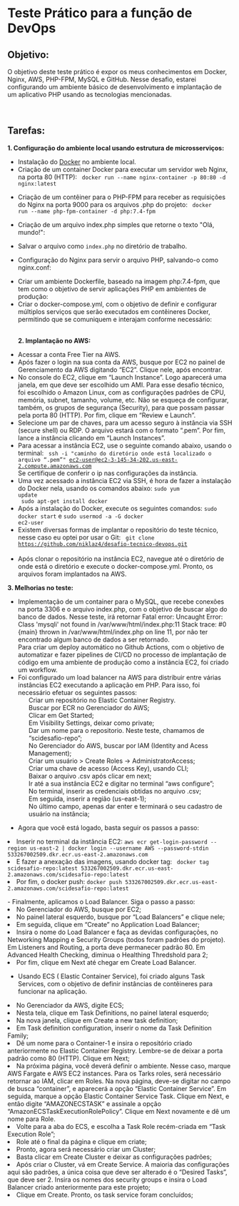 <h1> Teste Prático para a função de DevOps</h1>
<h2> Objetivo:</h2></p>
O objetivo deste teste prático é expor os meus conhecimentos em Docker, Nginx, AWS, PHP-FPM, MySQL e GitHub. Nesse desafio, estarei configurando um ambiente básico de desenvolvimento e implantação de um aplicativo PHP usando as tecnologias mencionadas.</p><br>
 
<h2>Tarefas:</h2>
 
<b> 1. Configuração do ambiente local usando estrutura de microsserviços:</b>
- Instalação do <a href="https://hub.docker.com/">Docker</a> no ambiente local.<br>
- Criação de um container Docker para executar um servidor web Nginx, na porta 80 (HTTP):
   <code> docker run --name nginx-container -p 80:80 -d nginx:latest </code></p>
- Criação de um contêiner para o PHP-FPM para receber as requisições do Nginx na porta 9000 para os arquivos .php do projeto:
  <code>  docker run --name php-fpm-container -d php:7.4-fpm</code></p>
- Criação de um arquivo index.php simples que retorne o texto "Olá, mundo!":</p>
- Salvar o arquivo como `index.php` no diretório de trabalho.</p>
- Configuração do Nginx para servir o arquivo PHP, salvando-o como nginx.conf:</p>
- Criar um ambiente Dockerfile, baseado na imagem php:7.4-fpm, que tem como o objetivo de servir aplicações PHP em ambientes de produção: 
- Criar o docker-compose.yml, com o objetivo de definir e configurar múltiplos serviços que serão executados em contêineres Docker, permitindo que se comuniquem e interajam conforme necessário: </p><br>
<b>2. Implantação no AWS:</b></p>
- Acessar a conta Free Tier na AWS.<br>
- Após fazer o login na sua conta da AWS, busque por EC2 no painel de Gerenciamento da AWS digitando “EC2”. Clique nele, após encontrar.<br>
- No console do EC2, clique em “Launch Instance”. Logo aparecerá uma janela, em que deve ser escolhido um AMI. Para esse desafio técnico, foi escolhido o Amazon Linux, com as configurações padrões de CPU, memória, subnet, tamanho, volume, etc. Não se esqueça de configurar, também, os grupos de segurança (Security), para que possam passar pela porta 80 (HTTP). Por fim, clique em “Review e Launch”.<br>
- Selecione um par de chaves, para um acesso seguro à instância via SSH (secure shell) ou RDP. O arquivo estará com o formato “.pem”. Por fim, lance a instância clicando em “Launch Instances”.<br>
- Para acessar a instância EC2, use o seguinte comando abaixo, usando o terminal:
<code> ssh -i "caminho do diretório onde está localizado o arquivo “.pem”" ec2-user@ec2-3-145-34-202.us-east-2.compute.amazonaws.com </code>
Se certifique de conferir o ip nas configurações da instância.<br>
- Uma vez acessado a instância EC2 via SSH, é hora de fazer a instalação do Docker nela, usando os comandos abaixo:
<code>sudo yum update <br>
sudo apt-get install docker</code>
- Após a instalação do Docker, execute os seguintes comandos:
<code>sudo docker start</code> e <code>sudo usermod -a -G docker ec2-user</code>
- Existem diversas formas de implantar o repositório do teste técnico, nesse caso eu optei por usar o Git:
<code> git clone https://github.com/niklaz4/desafio-tecnico-devops.git </code><br>
- Após clonar o repositório na instância EC2, navegue até o diretório de onde está o diretório e execute o docker-compose.yml. Pronto, os arquivos foram implantados na AWS.</p>

<b> 3. Melhorias no teste: </b></p>
- Implementação de um container para o MySQL, que recebe conexões na porta 3306 e o arquivo index.php, com o objetivo de buscar algo do banco de dados. Nesse teste, irá retornar Fatal error: Uncaught Error: Class 'mysqli' not found in /var/www/html/index.php:11 Stack trace: #0 {main} thrown in /var/www/html/index.php on line 11, por não ter encontrado algum banco de dados a ser retornado.<br>
Para criar um deploy automático no Github Actions, com o objetivo de automatizar e fazer pipelines de CI/CD no processo de implantação de código em uma ambiente de produção como a instância EC2, foi criado um workflow.<br>
- Foi configurado um load balancer na AWS para distribuir entre várias instâncias EC2 executando a aplicação em PHP. Para isso, foi necessário efetuar os seguintes passos:
  <ol>Criar um repositório no Elastic Container Registry.</ol>
  <ol>Buscar por ECR no Gerenciador do AWS;</ol>
  <ol>Clicar em Get Started;</ol>
  <ol>Em Visibility Settings, deixar como private;</ol>
  <ol>Dar um nome para o repositorio. Neste teste, chamamos de “scidesafio-repo”;</ol>
  <ol>No Gerenciador do AWS, buscar por IAM (Identity and Acess Management);</ol>
  <ol>Criar um usuário > Create Roles -> AdministratorAccess;</ol>
  <ol>Criar uma chave de acesso (Access Key), usando CLI;</ol>
  <ol>Baixar o arquivo .csv após clicar em next;</ol>
  <ol>Ir até a sua instância EC2 e digitar no terminal “aws configure”;</ol>
  <ol>No terminal, inserir as credenciais obtidas no arquivo .csv;</ol>
  <ol>Em seguida, inserir a região (us-east-1);</ol>
  <ol>No último campo, apenas dar enter e terminará o seu cadastro de usuário na instância;</ol></p>
- Agora que você está logado, basta seguir os passos a passo:<br>
<li>Inserir no terminal da instância EC2: <code>aws ecr get-login-password --region us-east-2 | docker login --username AWS --password-stdin 533267002509.dkr.ecr.us-east-2.amazonaws.com</code></li>
<li>E fazer a anexação das imagens, usando docker tag: <code> docker tag scidesafio-repo:latest 533267002509.dkr.ecr.us-east-2.amazonaws.com/scidesafio-repo:latest</code></li>
<li>Por fim, o docker push: <code>docker push 533267002509.dkr.ecr.us-east-2.amazonaws.com/scidesafio-repo:latest</code></li></p>
- Finalmente, aplicamos o Load Balancer. Siga o passo a passo:<br>
<li>No Gerenciador do AWS, busque por EC2;</li>
<li>No painel lateral esquerdo, busque por “Load Balancers” e clique nele;</li>
<li>Em seguida, clique em “Create” no Application Load Balancer;</li>
<li>Insira o nome do Load Balancer e faça as devidas configurações, no Networking Mapping e Security Groups (todos foram padrões do projeto). Em Listeners and Routing, a porta deve permanecer padrão 80. Em Advanced Health Checking, diminua o Healthing Thredshold para 2;</li>
<li>Por fim, clique em Next até chegar em Create Load Balancer. </li></p>

- Usando ECS ( Elastic Container Service), foi criado alguns Task Services, com o objetivo de definir instâncias de contêineres para funcionar na aplicação.<br>
<li>No Gerenciador da AWS, digite ECS;</li>
<li>Nesta tela, clique em Task Definitions, no painel lateral esquerdo;</li>
<li>Na nova janela, clique em Create a new task definition;</li>
<li>Em Task definition configuration, inserir o nome da Task Definition Family;</li>
<li>Dê um nome para o Container-1 e insira o repositório criado anteriormente no Elastic Container Registry. Lembre-se de deixar a porta padrão como 80 (HTTP). Clique em Next;</li>
<li>Na próxima página, você deverá definir o ambiente. Nesse caso, marque AWS Fargate e AWS EC2 instances. Para os Tarks roles, será necessário retornar ao IAM, clicar em Roles. Na nova página, deve-se digitar no campo de busca “container”, e aparecerá a opção “Elastic Container Service”. Em seguida, marque a opção Elastic Container Service Task. Clique em Next, e então digite “AMAZONECSTASK” e assinale a opção “AmazonECSTaskExecutionRolePolicy”. Clique em Next novamente e dê um nome para Role.</li>
<li>Volte para a aba do ECS, e escolha a Task Role recém-criada em “Task Execution Role”;</li>
<li>Role até o final da página e clique em criate;</li>
<li>Pronto, agora será necessário criar um Cluster;</li>
<li>Basta clicar em Create Cluster e deixar as configurações padrões;</li>
<li>Após criar o Cluster, vá em Create Service. A maioria das configurações aqui são padrões, a única coisa que deve ser alterado é o “Desired Tasks”, que deve ser 2. Insira os nomes dos security groups e insira o Load Balancer criado anteriormente para este projeto;</li>
<li>Clique em Create. Pronto, os task service foram concluídos;</li></p><br>
